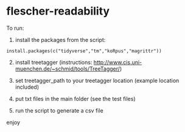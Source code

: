 # flescher-readability

To run:
1. install the packages from the script:
```
install.packages(c("tidyverse","tm","koRpus","magrittr"))
```

2. install treetagger (instructions: http://www.cis.uni-muenchen.de/~schmid/tools/TreeTagger/)

3. set treetagger_path to your treetagger location (example location included)

4. put txt files in the main folder (see the test files)

5. run the script to generate a csv file

enjoy
